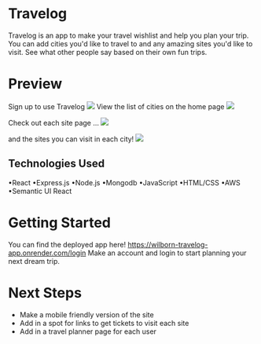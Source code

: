 # Travelog

Travelog is an app to make your travel wishlist and help you plan your trip. You can add cities you'd like to travel to and any amazing sites you'd like to visit. See what other people say based on their own fun trips.

# Preview

Sign up to use Travelog
<img src="https://i.imgur.com/3urycO6.png">
View the list of cities on the home page
<img src="https://i.imgur.com/k91d5OG.png">

Check out each site page ...
<img src="https://i.imgur.com/lexhk17.png">

and the sites you can visit in each city!
<img src="https://i.imgur.com/Pcoghxb.png">

## Technologies Used

•React
•Express.js
•Node.js
•Mongodb
•JavaScript
•HTML/CSS
•AWS
•Semantic UI React

# Getting Started

You can find the deployed app here!
https://wilborn-travelog-app.onrender.com/login
Make an account and login to start planning your next dream trip.

# Next Steps

- Make a mobile friendly version of the site
- Add in a spot for links to get tickets to visit each site
- Add in a travel planner page for each user
